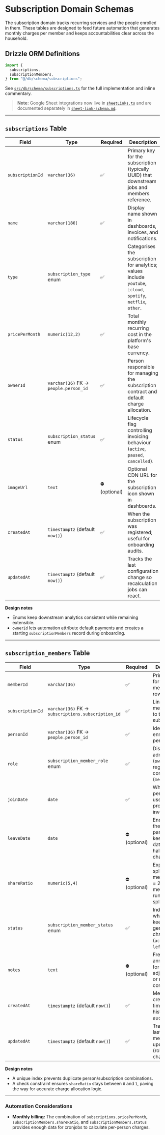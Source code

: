 # Subscription Domain Schemas

The subscription domain tracks recurring services and the people enrolled in them. These tables are designed to feed future automation that generates monthly charges per member and keeps accountabilities clear across the household.

## Drizzle ORM Definitions

```ts
import {
  subscriptions,
  subscriptionMembers,
} from "@/db/schema/subscriptions";
```

See [`src/db/schema/subscriptions.ts`](../src/db/schema/subscriptions.ts) for the full implementation and inline commentary.

> **Note:** Google Sheet integrations now live in [`sheetLinks.ts`](../src/db/schema/sheetLinks.ts) and are documented separately
> in [`sheet-link-schema.md`](./sheet-link-schema.md).

---

## `subscriptions` Table

| Field | Type | Required | Description | Example |
|-------|------|----------|-------------|---------|
| `subscriptionId` | `varchar(36)` | ✅ | Primary key for the subscription (typically UUID) that downstream jobs and members reference. | `sub_6bb448f3` |
| `name` | `varchar(180)` | ✅ | Display name shown in dashboards, invoices, and notifications. | `YouTube Premium Family` |
| `type` | `subscription_type` enum | ✅ | Categorises the subscription for analytics; values include `youtube`, `icloud`, `spotify`, `netflix`, `other`. | `youtube` |
| `pricePerMonth` | `numeric(12,2)` | ✅ | Total monthly recurring cost in the platform's base currency. | `299000.00` |
| `ownerId` | `varchar(36)` FK → `people.person_id` | ✅ | Person responsible for managing the subscription contract and default charge allocation. | `person_123` |
| `status` | `subscription_status` enum | ✅ | Lifecycle flag controlling invoicing behaviour (`active`, `paused`, `cancelled`). | `active` |
| `imageUrl` | `text` | ⛔️ (optional) | Optional CDN URL for the subscription icon shown in dashboards. | `https://cdn.example.com/netflix.png` |
| `createdAt` | `timestamptz` (default `now()`) | ✅ | When the subscription was registered; useful for onboarding audits. | `2024-03-01T00:05:00Z` |
| `updatedAt` | `timestamptz` (default `now()`) | ✅ | Tracks the last configuration change so recalculation jobs can react. | `2024-03-15T09:12:33Z` |

**Design notes**
- Enums keep downstream analytics consistent while remaining extensible.
- `ownerId` lets automation attribute default payments and creates a starting `subscriptionMembers` record during onboarding.

---

## `subscription_members` Table

| Field | Type | Required | Description | Example |
|-------|------|----------|-------------|---------|
| `memberId` | `varchar(36)` | ✅ | Primary key for the membership row (UUID). | `submem_01` |
| `subscriptionId` | `varchar(36)` FK → `subscriptions.subscription_id` | ✅ | Links the member back to the parent subscription. | `sub_6bb448f3` |
| `personId` | `varchar(36)` FK → `people.person_id` | ✅ | Identifies the enrolled person. | `person_123` |
| `role` | `subscription_member_role` enum | ✅ | Distinguishes administrators (`owner`) from regular consumers (`member`). | `member` |
| `joinDate` | `date` | ✅ | When the person joined, used for prorating invoices. | `2024-03-10` |
| `leaveDate` | `date` | ⛔️ (optional) | End date for the member's participation; keeps historic data while halting charges. | `2024-05-01` |
| `shareRatio` | `numeric(5,4)` | ⛔️ (optional) | Explicit cost split for this member (`0.25` = 25%); `null` means runtime equal split logic. | `0.3333` |
| `status` | `subscription_member_status` enum | ✅ | Indicates whether to keep generating charges (`active` or `left`). | `active` |
| `notes` | `text` | ⛔️ (optional) | Free-form annotations for manual adjustments or review context. | `Transferred to solo plan in June` |
| `createdAt` | `timestamptz` (default `now()`) | ✅ | Membership creation timestamp for historical audits. | `2024-03-10T12:00:00Z` |
| `updatedAt` | `timestamptz` (default `now()`) | ✅ | Tracks the last membership update (role/status changes). | `2024-04-01T08:30:00Z` |

**Design notes**
- A unique index prevents duplicate person/subscription combinations.
- A check constraint ensures `shareRatio` stays between `0` and `1`, paving the way for accurate charge allocation logic.

---

### Automation Considerations

- **Monthly billing:** The combination of `subscriptions.pricePerMonth`, `subscriptionMembers.shareRatio`, and `subscriptionMembers.status` provides enough data for cronjobs to calculate per-person charges.
